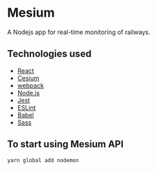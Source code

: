 # Mesium

A Nodejs app for real-time monitoring of railways.

## Technologies used

- [React](https://reactjs.org/)
- [Cesium](https://cesium.com/)
- [webpack](https://webpack.js.org/)
- [Node.js](https://nodejs.org/en/)
- [Jest](https://jestjs.io/)
- [ESLint](https://eslint.org/)
- [Babel](https://babeljs.io/)
- [Sass](https://sass-lang.com/)

## To start using Mesium API

```{shell}
yarn global add nodemon
```
